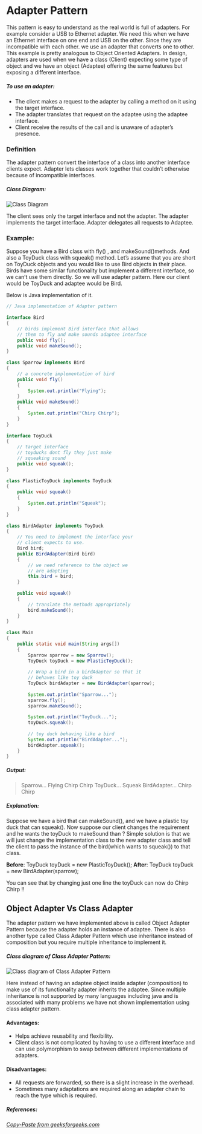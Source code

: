 # Adapter Pattern

This pattern is easy to understand as the real world is full of adapters.   For example consider a USB to Ethernet adapter. We need this when we have an Ethernet interface on one end and USB on the other. Since they are incompatible with each other. we use an adapter that converts one to other. This example is pretty analogous to Object Oriented Adapters. In design, adapters are used when we have a class (Client) expecting some type of object and we have an object (Adaptee) offering the same features but exposing a different interface.

##### To use an adapter:
- The client makes a request to the adapter by calling a method on it using the target interface.
- The adapter translates that request on the adaptee using the adaptee interface.
- Client receive the results of the call and is unaware of adapter’s presence.

### Definition

The adapter pattern convert the interface of a class into another interface clients expect. Adapter lets classes work together that couldn’t otherwise because of incompatible interfaces.

##### Class Diagram:
![Class Diagram](https://media.geeksforgeeks.org/wp-content/uploads/classDiagram.jpg "Class Diagram")

The client sees only the target interface and not the adapter. The adapter implements the target interface. Adapter delegates all requests to Adaptee.

### Example:

Suppose you have a Bird class with fly() , and makeSound()methods. And also a ToyDuck class with squeak() method. Let’s assume that you are short on ToyDuck objects and you would like to use Bird objects in their place. Birds have some similar functionality but implement a different interface, so we can’t use them directly. So we will use adapter pattern. Here our client would be ToyDuck and adaptee would be Bird.

Below is Java implementation of it.

```java
// Java implementation of Adapter pattern 
  
interface Bird 
{ 
    // birds implement Bird interface that allows 
    // them to fly and make sounds adaptee interface 
    public void fly(); 
    public void makeSound(); 
} 
  
class Sparrow implements Bird 
{ 
    // a concrete implementation of bird 
    public void fly() 
    { 
        System.out.println("Flying"); 
    } 
    public void makeSound() 
    { 
        System.out.println("Chirp Chirp"); 
    } 
} 
  
interface ToyDuck 
{ 
    // target interface 
    // toyducks dont fly they just make 
    // squeaking sound 
    public void squeak(); 
} 
  
class PlasticToyDuck implements ToyDuck 
{ 
    public void squeak() 
    { 
        System.out.println("Squeak"); 
    } 
} 
  
class BirdAdapter implements ToyDuck 
{ 
    // You need to implement the interface your 
    // client expects to use. 
    Bird bird; 
    public BirdAdapter(Bird bird) 
    { 
        // we need reference to the object we 
        // are adapting 
        this.bird = bird; 
    } 
  
    public void squeak() 
    { 
        // translate the methods appropriately 
        bird.makeSound(); 
    } 
} 
  
class Main 
{ 
    public static void main(String args[]) 
    { 
        Sparrow sparrow = new Sparrow(); 
        ToyDuck toyDuck = new PlasticToyDuck(); 
  
        // Wrap a bird in a birdAdapter so that it  
        // behaves like toy duck 
        ToyDuck birdAdapter = new BirdAdapter(sparrow); 
  
        System.out.println("Sparrow..."); 
        sparrow.fly(); 
        sparrow.makeSound(); 
  
        System.out.println("ToyDuck..."); 
        toyDuck.squeak(); 
  
        // toy duck behaving like a bird  
        System.out.println("BirdAdapter..."); 
        birdAdapter.squeak(); 
    } 
} 
```

##### Output:

> Sparrow...
> Flying
> Chirp Chirp
> ToyDuck...
> Squeak
> BirdAdapter...
> Chirp Chirp

##### Explanation:

Suppose we have a bird that can makeSound(), and we have a plastic toy duck that can squeak(). Now suppose our client changes the requirement and he wants the toyDuck to makeSound than ?
Simple solution is that we will just change the implementation class to the new adapter class and tell the client to pass the instance of the bird(which wants to squeak()) to that class.

**Before**: ToyDuck toyDuck = new PlasticToyDuck();
**After**: ToyDuck toyDuck = new BirdAdapter(sparrow);

You can see that by changing just one line the toyDuck can now do Chirp Chirp !!

## Object Adapter Vs Class Adapter
The adapter pattern we have implemented above is called Object Adapter Pattern because the adapter holds an instance of adaptee. 
There is also another type called Class Adapter Pattern which use inheritance instead of composition but you require multiple inheritance to implement it.

##### Class diagram of Class Adapter Pattern:
![Class diagram of Class Adapter Pattern](https://media.geeksforgeeks.org/wp-content/uploads/classDiagram33.jpg "Class diagram of Class Adapter Pattern")

Here instead of having an adaptee object inside adapter (composition) to make use of its functionality adapter inherits the adaptee.
Since multiple inheritance is not supported by many languages including java and is associated with many problems we have not shown implementation using class adapter pattern.

#### Advantages:
- Helps achieve reusability and flexibility.
- Client class is not complicated by having to use a different interface and can use polymorphism to swap between different implementations of adapters.

#### Disadvantages:
- All requests are forwarded, so there is a slight increase in the overhead.
- Sometimes many adaptations are required along an adapter chain to reach the type which is required.

##### References:
*[Copy-Paste from geeksforgeeks.com](https://www.geeksforgeeks.org/adapter-pattern/)*
